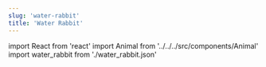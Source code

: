 ```yaml
---
slug: 'water-rabbit'
title: 'Water Rabbit'
---
```


import React from 'react'
import Animal from '../../../src/components/Animal'
import water_rabbit from './water_rabbit.json'

<Animal data={water_rabbit} />
